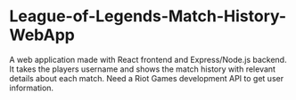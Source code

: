 # League-of-Legends-Match-History-WebApp
A web application made with React frontend and Express/Node.js backend. It takes the players username and shows the match history with relevant details about each match.
Need a Riot Games development API to get user information.
